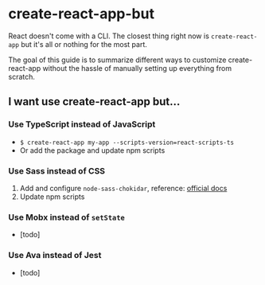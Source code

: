 # create-react-app-but

React doesn't come with a CLI. The closest thing right now is `create-react-app` but it's all or nothing for the most part.

The goal of this guide is to summarize different ways to customize create-react-app without the hassle of manually setting up everything from scratch.

## I want use create-react-app but...

### Use TypeScript instead of JavaScript
- `$ create-react-app my-app --scripts-version=react-scripts-ts`
- Or add the package and update npm scripts

### Use Sass instead of CSS
1. Add and configure `node-sass-chokidar`, reference: [official docs](https://github.com/facebook/create-react-app/blob/master/packages/react-scripts/template/README.md#adding-a-css-preprocessor-sass-less-etc)
2. Update npm scripts

### Use Mobx instead of `setState`
- [todo]

### Use Ava instead of Jest
- [todo]

